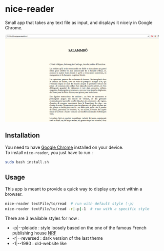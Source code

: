 # nice-reader

Small app that takes any text file as input, and displays it nicely in Google Chrome.

<div align="center">
<img src="img/appscreen.png" alt="screen app" style="width: 600px;">
</div>

## Installation

You need to have [Google Chrome](https://www.google.com/chrome/browser/desktop/index.html) installed on your device.  
To install `nice-reader`, you just have to run :

```bash
sudo bash install.sh
```

## Usage

This app is meant to provide a quick way to display any text within a browser.

```bash
nice-reader textFile/to/read  # run with default style (-p)
nice-reader textFile/to/read -r|-p|-1  # run with a specific style
```

There are 3 available styles for now :  

- -p|--pleiade : style loosely based on the one of the famous French publishing house [NRF](http://www.lanrf.fr/)
- -r|--reversed : dark version of the last theme
- -1|--1980 : old-website like
